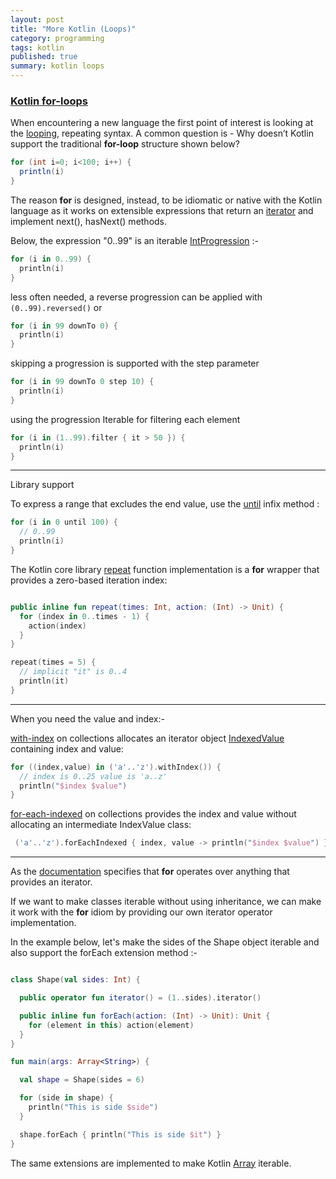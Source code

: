 ```yaml
---
layout: post
title: "More Kotlin (Loops)"
category: programming
tags: kotlin
published: true
summary: kotlin loops
---
```


### [Kotlin for-loops](https://kotlinlang.org/docs/reference/control-flow.html#for-loops)

When encountering a new language the first point of interest is looking at the [looping](http://kotlinlang.org/docs/reference/control-flow.html#for-loops), repeating syntax. A common question is - Why doesn’t Kotlin support the traditional **for-loop** structure shown below?

``` java
for (int i=0; i<100; i++) {
  println(i)
}
```

The reason **for** is designed, instead, to be idiomatic or native with the Kotlin language as it works on extensible expressions that return an [iterator](https://kotlinlang.org/api/latest/jvm/stdlib/kotlin.collections/-iterator/index.html) and implement next(), hasNext() methods.

Below, the expression "0..99" is an iterable [IntProgression](https://kotlinlang.org/api/latest/jvm/stdlib/kotlin.ranges/-int-progression/) :-

```  kotlin
for (i in 0..99) {
  println(i)
}
```

less often needed, a reverse progression can be applied with ```(0..99).reversed()``` or

``` kotlin
for (i in 99 downTo 0) {
  println(i)
}
```

skipping a progression is supported with the step parameter

``` kotlin
for (i in 99 downTo 0 step 10) {
  println(i)
}
```

using the progression Iterable for filtering each element 

``` kotlin
for (i in (1..99).filter { it > 50 }) {
  println(i)
}
```
---

Library support

To express a range that excludes the end value, use the [until](https://kotlinlang.org/api/latest/jvm/stdlib/kotlin.ranges/until.html
) infix method :

``` kotlin
for (i in 0 until 100) {
  // 0..99
  println(i)
}
```

The Kotlin core library [repeat](https://kotlinlang.org/api/latest/jvm/stdlib/kotlin/repeat.html) function implementation is a **for** wrapper that provides a zero-based iteration index:

``` kotlin 

public inline fun repeat(times: Int, action: (Int) -> Unit) {
  for (index in 0..times - 1) {
    action(index)
  }
}
```

``` kotlin
repeat(times = 5) {
  // implicit "it" is 0..4
  println(it)
}
```
---
When you need the value and index:-

[with-index](https://kotlinlang.org/api/latest/jvm/stdlib/kotlin.collections/with-index.html) on collections allocates an iterator object [IndexedValue](https://kotlinlang.org/api/latest/jvm/stdlib/kotlin.collections/-indexed-value/index.html) containing index and value: 

``` kotlin
for ((index,value) in ('a'..'z').withIndex()) {
  // index is 0..25 value is 'a..z'
  println("$index $value")
}
```
[for-each-indexed](https://kotlinlang.org/api/latest/jvm/stdlib/kotlin.collections/for-each-indexed.html) on collections provides the index and value without allocating an intermediate IndexValue class:

``` kotlin
 ('a'..'z').forEachIndexed { index, value -> println("$index $value") }
```
---

As the [documentation](https://kotlinlang.org/docs/reference/control-flow.html#for-loops) specifies that **for** operates over anything that provides an iterator.

If we want to make classes iterable without using inheritance, we can make it work with the **for** idiom by providing our own iterator operator implementation.

In the example below, let's make the sides of the Shape object iterable and also support the forEach extension method :-

``` kotlin

class Shape(val sides: Int) {

  public operator fun iterator() = (1..sides).iterator() 

  public inline fun forEach(action: (Int) -> Unit): Unit {
    for (element in this) action(element)
  }
}

fun main(args: Array<String>) {

  val shape = Shape(sides = 6)

  for (side in shape) {
    println("This is side $side")
  }

  shape.forEach { println("This is side $it") }
}

```

The same extensions are implemented to make Kotlin [Array](https://github.com/JetBrains/kotlin/blob/1.0.3/core/builtins/native/kotlin/Array.kt#L59) iterable.

